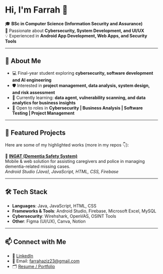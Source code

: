 # Hi, I'm Farrah 👋  

🎓 **BSc in Computer Science (Information Security and Assurance)**  
🔐 Passionate about **Cybersecurity, System Development, and UI/UX**  
💡 Experienced in **Android App Development, Web Apps, and Security Tools**  

---

## 🚀 About Me
- 💻 Final-year student exploring **cybersecurity, software development and AI engineering**  
- 🛡️ Interested in **project management, data analysis, system design, and risk assessment**  
- 🌱 Currently learning: **data agent, vulnerability scanning, and data analytics for business insights**  
- 🤝 Open to roles in **Cybersecurity | Business Analysis | Software Testing | Project Management**  

---

## 📂 Featured Projects
Here are some of my highlighted works (more in my repos 👇):

🔹 [**INGAT (Dementia Safety System)**](#)  
Mobile & web solution for assisting caregivers and police in managing dementia-related missing cases.  
*Android Studio (Java), JavaScript, HTML, CSS, Firebase*   

---

## 🛠️ Tech Stack
- **Languages**: Java, JavaScript, HTML, CSS  
- **Frameworks & Tools**: Android Studio, Firebase, Microsoft Excel, MySQL
- **Cybersecurity**: Wirehshark, OpenVAS, OSINT Tools
- **Other**: Figma (UI/UX), Canva, Notion 

---

## 📫 Connect with Me
- 💼 [LinkedIn](www.linkedin.com/in/farrah-aziz-77a32b)  
- 📧 Email: farrahaziz23@gmail.com  
- 🗂️ [Resume / Portfolio](https://drive.google.com/file/d/1FLFRCwAYjc6Vw5lRtugvEMPlZqUw5a8t/view?usp=sharing)  
